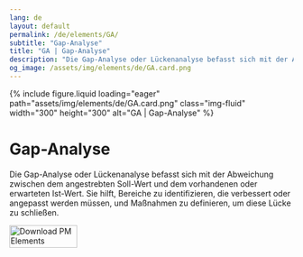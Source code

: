 ```yaml
---
lang: de
layout: default
permalink: /de/elements/GA/
subtitle: "Gap-Analyse"
title: "GA | Gap-Analyse"
description: "Die Gap-Analyse oder Lückenanalyse befasst sich mit der Abweichung zwischen dem angestrebten Soll-Wert und dem vorhandenen oder erwarteten Ist-Wert. Sie hilft, Bereiche zu identifizieren, die verbessert oder angepasst werden müssen, und Maßnahmen zu definieren, um diese Lücke zu schließen."
og_image: /assets/img/elements/de/GA.card.png
---
```


{% include figure.liquid loading="eager" path="assets/img/elements/de/GA.card.png" class="img-fluid" width="300" height="300" alt="GA | Gap-Analyse" %}

# Gap-Analyse

Die Gap-Analyse oder Lückenanalyse befasst sich mit der Abweichung zwischen dem angestrebten Soll-Wert und dem vorhandenen oder erwarteten Ist-Wert. Sie hilft, Bereiche zu identifizieren, die verbessert oder angepasst werden müssen, und Maßnahmen zu definieren, um diese Lücke zu schließen.

<a href="https://apps.apple.com/app/apple-store/id6738084498?pt=127441684&ct=website&mt=8">
  <img src="{{ "assets/img/en/appstore.png" | relative_url }}" width="120" height="40" alt="Download PM Elements">
</a>
